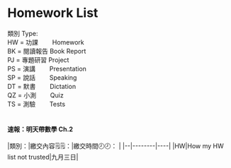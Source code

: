 # Homework List
類別 Type:
<br/>HW = 功課　　 Homework
<br/>BK = 閱讀報告 Book Report
<br/>PJ = 專題研習 Project
<br/>PS = 演講　　 Presentation
<br/>SP = 說話　　 Speaking
<br/>DT = 默書　　 Dictation
<br/>QZ = 小測　　 Quiz
<br/>TS = 測驗　　 Tests
<br/>
<br/><h4>速報：明天帶數學 Ch.2</h4>
|類別：|繳交內容🗒️🗒️：|繳交時間🕗🕗： |
|--|--------|----|
|HW|How my HW list not trusted|九月三日|